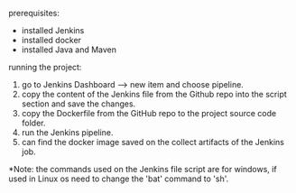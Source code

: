 prerequisites:
- installed Jenkins
- installed docker
- installed Java and Maven

running the project:
1. go to Jenkins Dashboard --> new item and choose pipeline.
2. copy the content of the Jenkins file from the Github repo into the script section and save the changes.
3. copy the Dockerfile from the GitHub repo to the project source code folder.
4. run the Jenkins pipeline.
5. can find the docker image saved on the collect artifacts of the Jenkins job.

*Note: the commands used on the Jenkins file script are for windows, if used in Linux os need to change the 'bat' command to 'sh'.
